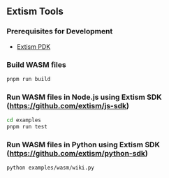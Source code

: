 ## Extism Tools

### Prerequisites for Development

- [Extism PDK](https://github.com/extism/js-pdk?tab=readme-ov-file#linux-macos)

### Build WASM files

```bash
pnpm run build
```

### Run WASM files in Node.js using Extism SDK (https://github.com/extism/js-sdk)

```bash
cd examples
pnpm run test
```

### Run WASM files in Python using Extism SDK (https://github.com/extism/python-sdk)

```bash
python examples/wasm/wiki.py
```
